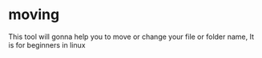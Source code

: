 # moving
This tool will gonna help you to move or change your file or folder name, It is for beginners in linux
